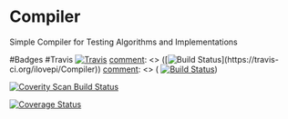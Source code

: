 # Compiler
Simple Compiler for Testing Algorithms and Implementations

#Badges
#Travis
[![Travis](https://img.shields.io/travis/rust-lang/rust.svg?style=plastic)](https://github.com/ilovepi/compiler)
[comment]: <> ([![Build Status](https://travis-ci.org/ilovepi/Compiler.svg?)](https://travis-ci.org/ilovepi/Compiler))
[comment]: <> ( [![Build Status](https://travis-ci.org/ilovepi/Compiler.svg?branch=master)](https://travis-ci.org/ilovepi/Compiler))

[comment]: <> (#Coverity Scan)
<a href="https://scan.coverity.com/projects/ilovepi-compiler-e15cfe43-4d89-44cb-b6b9-b3b03e9cdffc">
  <img alt="Coverity Scan Build Status"
       src="https://scan.coverity.com/projects/11524/badge.svg"/>
</a>

[comment]: <> (#Coveralls)
[![Coverage Status](https://coveralls.io/repos/github/ilovepi/Compiler/badge.svg)](https://coveralls.io/github/ilovepi/Compiler)
